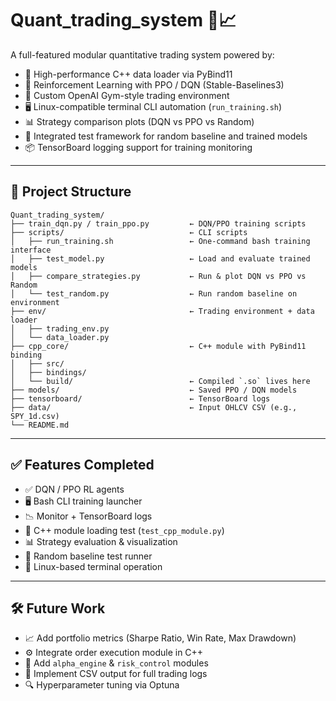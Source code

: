 # Quant_trading_system 🧠📈

A full-featured modular quantitative trading system powered by:

- 🧠 High-performance C++ data loader via PyBind11
- 🤖 Reinforcement Learning with PPO / DQN (Stable-Baselines3)
- 🧩 Custom OpenAI Gym-style trading environment
- 🖥️ Linux-compatible terminal CLI automation (`run_training.sh`)
- 📊 Strategy comparison plots (DQN vs PPO vs Random)
- 🧪 Integrated test framework for random baseline and trained models
- 📦 TensorBoard logging support for training monitoring

---

## 📁 Project Structure

```
Quant_trading_system/
├── train_dqn.py / train_ppo.py         ← DQN/PPO training scripts
├── scripts/                            ← CLI scripts
│   ├── run_training.sh                 ← One-command bash training interface
│   ├── test_model.py                   ← Load and evaluate trained models
│   ├── compare_strategies.py           ← Run & plot DQN vs PPO vs Random
│   └── test_random.py                  ← Run random baseline on environment
├── env/                                ← Trading environment + data loader
│   ├── trading_env.py
│   └── data_loader.py
├── cpp_core/                           ← C++ module with PyBind11 binding
│   ├── src/
│   ├── bindings/
│   └── build/                          ← Compiled `.so` lives here
├── models/                             ← Saved PPO / DQN models
├── tensorboard/                        ← TensorBoard logs
├── data/                               ← Input OHLCV CSV (e.g., SPY_1d.csv)
└── README.md
```



---

## ✅ Features Completed

- ✅ DQN / PPO RL agents
- 🖥️ Bash CLI training launcher
- 📉 Monitor + TensorBoard logs
- 🧱 C++ module loading test (`test_cpp_module.py`)
- 📊 Strategy evaluation & visualization
- 🎲 Random baseline test runner
- 🐧 Linux-based terminal operation

---

## 🛠️ Future Work

- 📈 Add portfolio metrics (Sharpe Ratio, Win Rate, Max Drawdown)
- ⚙️ Integrate order execution module in C++
- 🧠 Add `alpha_engine` & `risk_control` modules
- 📁 Implement CSV output for full trading logs
- 🔍 Hyperparameter tuning via Optuna
